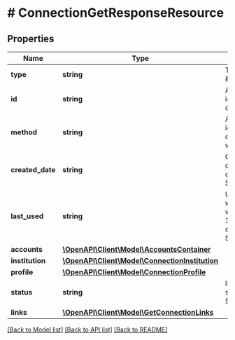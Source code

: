 # # ConnectionGetResponseResource

## Properties

Name | Type | Description | Notes
------------ | ------------- | ------------- | -------------
**type** | **string** | Type, always \&quot;connection\&quot;. |
**id** | **string** | A string that uniquely identifies the user connection. |
**method** | **string** | A string that uniquely identifies the user connections either it is web or openbanking |
**created_date** | **string** | Created date of the connection, available only for SERVER_SCOPE. |
**last_used** | **string** | UTC Date and Time of when the connection was last used, in RFC 3339 format, available only for SERVER_SCOPE. | [optional]
**accounts** | [**\OpenAPI\Client\Model\AccountsContainer**](AccountsContainer.md) |  | [optional]
**institution** | [**\OpenAPI\Client\Model\ConnectionInstitution**](ConnectionInstitution.md) |  |
**profile** | [**\OpenAPI\Client\Model\ConnectionProfile**](ConnectionProfile.md) |  | [optional]
**status** | **string** | Indicates the connection status, available only for SERVER_SCOPE. | [optional]
**links** | [**\OpenAPI\Client\Model\GetConnectionLinks**](GetConnectionLinks.md) |  |

[[Back to Model list]](../../README.md#models) [[Back to API list]](../../README.md#endpoints) [[Back to README]](../../README.md)
